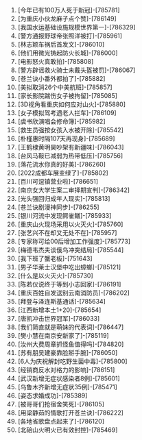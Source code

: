 
1. [今年已有100万人死于新冠]-[785781]
1. [为重庆小伙龙麻子点个赞]-[786149]
1. [我国水运基础设施规模世界第一]-[786329]
1. [警方通报野球帝张照洋被打]-[785961]
1. [林志颖车祸后首发文]-[786010]
1. [他们用微光铸起防火长城]-[786000]
1. [电影怒火真敢拍]-[785808]
1. [警方辟谣救火骑士未戴头盔被罚]-[786067]
1. [苍兰诀小番外都拍了]-[785882]
1. [美拟取消26个中美航班]-[785857]
1. [家长影院踹伤女子被拘留]-[785085]
1. [3D视角看重庆如何应对山火]-[785880]
1. [女子模拟驾考遇老人拦车]-[786109]
1. [虞书欣演唱会修命簿]-[785982]
1. [救生员强按女孩入水被开除]-[785542]
1. [朴槿惠时隔107天再现身]-[785689]
1. [王鹤棣黄明昊吵架有新疆味]-[786043]
1. [台风马鞍已减弱为热带低压]-[785756]
1. [落花流水你真的好美]-[786260]
1. [2022成都车展变绿了]-[785802]
1. [百川可逗镇营业啦]-[786651]
1. [南京女大学生案二审择期宣判]-[786342]
1. [光头强回归成年人现实]-[785813]
1. [苍兰诀剧漫神同步]-[786255]
1. [银川河流中发现鳄雀鳝]-[785933]
1. [重庆山火现场采用以火灭火]-[785760]
1. [张艺兴不在却又无处不在]-[785957]
1. [专家称可给00后增加工作强度]-[785773]
1. [梅德韦杰夫谈俄乌冲突结局]-[785544]
1. [我下班了蟹老板]-[751643]
1. [男子华莱士汉堡中吃出蟑螂]-[785121]
1. [什么是以火灭火]-[785730]
1. [陈若仪说终于等到小志回家]-[786191]
1. [重庆百姓自发送别云南消防员]-[786202]
1. [拜登与泽连斯基通话]-[785634]
1. [江西新增本土1+20]-[785654]
1. [唐凯冲击世界冠军]-[786033]
1. [我们简直就是萌妹的代表词]-[786447]
1. [樊小慧在南京安新家了]-[785119]
1. [汝州大费周章抓怪鱼值得吗]-[784820]
1. [苏有朋吴建豪靠脸掰手腕]-[786050]
1. [6人为庆祝解封吃野生菌中毒]-[785800]
1. [经销商反水对格力的影响]-[786151]
1. [武汉新增无症状感染者8例]-[785601]
1. [乌鲁木齐新增无症状35例]-[785471]
1. [姿态求婚成功]-[785389]
1. [被哥哥们抢宿舍笑死]-[786105]
1. [用梁静茹的情歌打开苍兰诀]-[786222]
1. [各地省歌盘点起来了]-[786120]
1. [北碚山火明火已有效封控]-[785469]